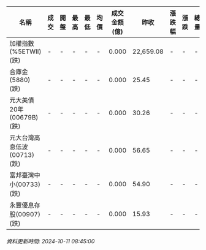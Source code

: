 | 名稱 | 成交 | 開盤 | 最高 | 最低 | 均價 | 成交金額(億) | 昨收 | 漲跌幅 | 漲跌 | 總量 | 昨量 | 振幅 |
| -------- | -------- | -------- | -------- |-------- | -------- | -------- |-------- |-------- |-------- | -------- | -------- |-------- |
|加權指數(%5ETWII) (跌)|-|-|-|-|-|0.000|22,659.08|-|-|-|-|0.00%|
|合庫金(5880) (跌)|-|-|-|-|-|0.000|25.45|-|-|-|-|0.00%|
|元大美債20年(00679B) (跌)|-|-|-|-|-|0.000|30.26|-|-|-|-|0.00%|
|元大台灣高息低波(00713) (跌)|-|-|-|-|-|0.000|56.65|-|-|-|-|0.00%|
|富邦臺灣中小(00733) (跌)|-|-|-|-|-|0.000|54.90|-|-|-|-|0.00%|
|永豐優息存股(00907) (跌)|-|-|-|-|-|0.000|15.93|-|-|-|-|0.00%|
###### 資料更新時間: 2024-10-11 08:45:00